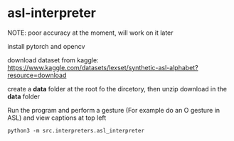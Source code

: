# asl-interpreter

NOTE: poor accuracy at the moment, will work on it later

install pytorch and opencv

download dataset from kaggle: https://www.kaggle.com/datasets/lexset/synthetic-asl-alphabet?resource=download

create a **data** folder at the root fo the dircetory, then unzip download in the **data** folder

Run the program and perform a gesture (For example do an O gesture in ASL) and view captions at top left

```
python3 -m src.interpreters.asl_interpreter
```

